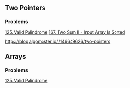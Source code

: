 

## Two Pointers
### Problems
[125. Valid Palindrome](https://leetcode.com/problems/valid-palindrome/description/)
[167. Two Sum II - Input Array Is Sorted](https://leetcode.com/problems/two-sum-ii-input-array-is-sorted/description/)

https://blog.algomaster.io/i/146649626/two-pointers

## Arrays
### Problems
[125. Valid Palindrome](https://leetcode.com/problems/valid-palindrome/description/)